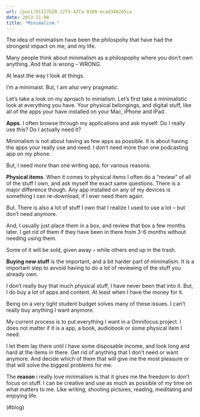 ```yaml
---
url: /post/91127b20-12f3-42fa-9189-ecad3482d5ca
date: 2013-11-08
title: "Minimalism."
---
```


The idea of minimalism have been the philospohy that have had the strongest impact on me, and my life.



Many people think about minimalism as a philospophy where you don&#8217;t own anything. And that is wrong – WRONG.



At least the way I look at things.



I&#8217;m a minimaist. But, I am also very pragmatic.



Let&#8217;s take a look on my aproach to minialism. Let&#8217;s first take a minimalistic look at everything you have. Your physical belongings, and digital stuff, like all of the apps your have installed on your Mac, iPhone and iPad.



**Apps**. I often browse through my applications and ask myself: Do I really use this? Do I actually need it?



Minimalism is not about having as few apps as possible. It is about having the apps your really use and need. I don&#8217;t need more than one podcasting app on my phone.



But, I need more than one writing app, for various reasons.



**Physical items**. When it comes to physical items I often do a &#8220;review&#8221; of all of the stuff I own, and ask myself the exact same questions. There is a major difference though. Any app installed on any of my devices is something I can re-download, if I ever need them again.



But. There is also a lot of stuff I own that I realize I used to use a lot – but don&#8217;t need anymore.



And, I usually just place them in a box, and review that box a few months later. I get rid of them if they have been in there from 3-6 months without needing using them.



Some of it will be sold, given away – while others end up in the trash.



**Buying new stuff** is the important, and a bit harder part of minimalism. It is a important step to avvoid having to do a lot of reviewing of the stuff you already own.



I don&#8217;t really buy that much physical stuff, I have never been that into it. But, I do buy a lot of apps and content. At least when I have the money for it.



Being on a very tight student budget solves many of these issues. I can&#8217;t really buy anything I want anymore.



My current process is to put everything I want in a Omnifocus project. I does not matter if it is a app, a book, audiobook or some physical item I need.



I let them lay there until I have some disposable income, and look long and hard at the items in there. Get rid of anything that I don&#8217;t need or want anymore. And decide which of them that will give me the most pleasure or that will solve the biggest problems for me.



The **reason** i really love minimalism is that it gives me the freedom to don&#8217;t focus on stuff. I can be creative and use as much as possible of my time on what matters to me. Like writing, shooting pictures, reading, meditating and enjoying life.



(#blog)